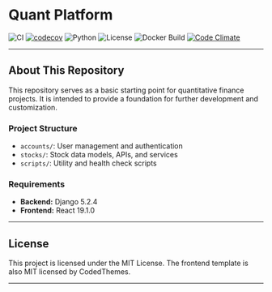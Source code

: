 # Quant Platform

![CI](https://github.com/spa46/quant-platform/actions/workflows/ci.yml/badge.svg?branch=prototype)
[![codecov](https://codecov.io/gh/spa46/quant-platform/branch/prototype/graph/badge.svg)](https://codecov.io/gh/spa46/quant-platform)
![Python](https://img.shields.io/badge/python-3.13-blue)
![License](https://img.shields.io/badge/license-MIT-green)
![Docker Build](https://img.shields.io/docker/build/spa46/quant-platform)
[![Code Climate](https://img.shields.io/codeclimate/maintainability/spa46/quant-platform)](https://codeclimate.com/github/spa46/quant-platform)

---

## About This Repository

This repository serves as a basic starting point for quantitative finance projects. It is intended to provide a foundation for further development and customization.

### Project Structure
- `accounts/`: User management and authentication
- `stocks/`: Stock data models, APIs, and services
- `scripts/`: Utility and health check scripts

### Requirements
- **Backend:** Django 5.2.4
- **Frontend:** React 19.1.0

---

## License

This project is licensed under the MIT License. The frontend template is also MIT licensed by CodedThemes.

--- 